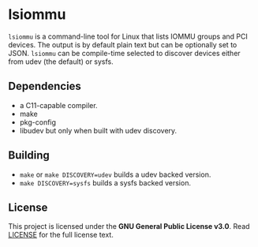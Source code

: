 # lsiommu

`lsiommu` is a command-line tool for Linux that lists IOMMU groups and PCI
devices. The output is by default plain text but can be optionally set to
JSON. `lsiommu` can be compile-time selected to discover devices either
from udev (the default) or sysfs.

## Dependencies

- a C11-capable compiler.
- make
- pkg-config
- libudev but only when built with udev discovery.

## Building

- `make` or `make DISCOVERY=udev` builds a udev backed version.
- `make DISCOVERY=sysfs` builds a sysfs backed version.

## License

This project is licensed under the **GNU General Public License v3.0**. Read
[LICENSE](LICENSE) for the full license text.
